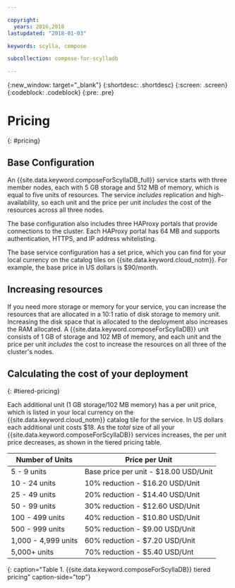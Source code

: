 ```yaml
---

copyright:
  years: 2016,2018
lastupdated: "2018-01-03"

keywords: scylla, compose

subcollection: compose-for-scylladb

---
```


{:new_window: target="_blank"}
{:shortdesc: .shortdesc}
{:screen: .screen}
{:codeblock: .codeblock}
{:pre: .pre}

# Pricing
{: #pricing}

## Base Configuration

An {{site.data.keyword.composeForScyllaDB_full}} service starts with three member nodes, each with 5 GB storage and 512 MB of memory, which is equal to five units of resources. The service _includes_ replication and high-availability, so each unit and the price per unit _includes_ the cost of the resources across all three nodes.

The base configuration also includes three HAProxy portals that provide connections to the cluster. Each HAProxy portal has 64 MB and supports authentication, HTTPS, and IP address whitelisting.

The base service configuration has a set price, which you can find for your local currency on the catalog tiles on {{site.data.keyword.cloud_notm}}. For example, the base price in US dollars is $90/month.

## Increasing resources

If you need more storage or memory for your service, you can increase the resources that are allocated in a 10:1 ratio of disk storage to memory unit. Increasing the disk space that is allocated to the deployment also increases the RAM allocated. A {{site.data.keyword.composeForScyllaDB}} unit consists of 1 GB of storage and 102 MB of memory, and each unit and the price per unit _includes_ the cost to increase the resources on all three of the cluster's nodes.

## Calculating the cost of your deployment
{: #tiered-pricing}

Each additional unit (1 GB storage/102 MB memory) has a per unit price, which is listed in your local currency on the {{site.data.keyword.cloud_notm}} catalog tile for the service. In US dollars each additional unit costs $18. As the _total_ size of all your {{site.data.keyword.composeForScyllaDB}} services increases, the per unit price decreases, as shown in the tiered pricing table.

Number of Units|Price per Unit
----------|-----------
5 - 9 units|Base price per unit - $18.00 USD/Unit
10 - 24 units|10% reduction - $16.20 USD/Unit
25 - 49 units|20% reduction - $14.40 USD/Unit
50 - 99 units|30% reduction - $12.60 USD/Unit
100 - 499 units|40% reduction - $10.80 USD/Unit
500 - 999 units|50% reduction - $9.00 USD/Unit
1,000 - 4,999 units|60% reduction - $7.20 USD/Unit
5,000+ units|70% reduction - $5.40 USD/Unt
{: caption="Table 1. {{site.data.keyword.composeForScyllaDB}} tiered pricing" caption-side="top"}
